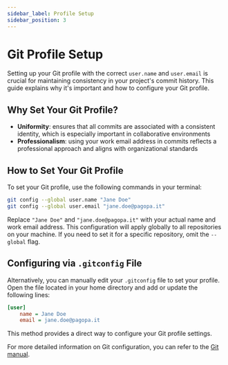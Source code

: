 ```yaml
---
sidebar_label: Profile Setup
sidebar_position: 3
---
```


# Git Profile Setup

Setting up your Git profile with the correct `user.name` and `user.email` is crucial for maintaining consistency in your project's commit history. This guide explains why it's important and how to configure your Git profile.

## Why Set Your Git Profile?

- **Uniformity**: ensures that all commits are associated with a consistent identity, which is especially important in collaborative environments
- **Professionalism**: using your work email address in commits reflects a professional approach and aligns with organizational standards

## How to Set Your Git Profile

To set your Git profile, use the following commands in your terminal:

```bash
git config --global user.name "Jane Doe"
git config --global user.email "jane.doe@pagopa.it"
```

Replace `"Jane Doe"` and `"jane.doe@pagopa.it"` with your actual name and work email address. This configuration will apply globally to all repositories on your machine. If you need to set it for a specific repository, omit the `--global` flag.

## Configuring via `.gitconfig` File

Alternatively, you can manually edit your `.gitconfig` file to set your profile. Open the file located in your home directory and add or update the following lines:

```ini
[user]
    name = Jane Doe
    email = jane.doe@pagopa.it
```

This method provides a direct way to configure your Git profile settings.

For more detailed information on Git configuration, you can refer to the [Git manual](https://git-scm.com/book/en/v2/Customizing-Git-Git-Configuration).
